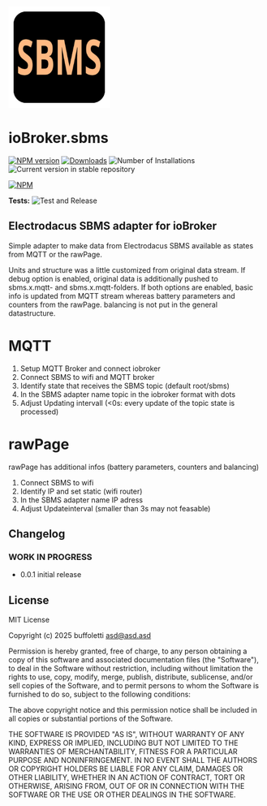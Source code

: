 ![Logo](admin/sbms.png)

# ioBroker.sbms

[![NPM version](https://img.shields.io/npm/v/iobroker.sbms.svg)](https://www.npmjs.com/package/iobroker.sbms)
[![Downloads](https://img.shields.io/npm/dm/iobroker.sbms.svg)](https://www.npmjs.com/package/iobroker.sbms)
![Number of Installations](https://iobroker.live/badges/sbms-installed.svg)
![Current version in stable repository](https://iobroker.live/badges/sbms-stable.svg)

[![NPM](https://nodei.co/npm/iobroker.sbms.png?downloads=true)](https://nodei.co/npm/iobroker.sbms/)

**Tests:** ![Test and Release](https://github.com/buffoletti/ioBroker.sbms/workflows/Test%20and%20Release/badge.svg)

## Electrodacus SBMS adapter for ioBroker

Simple adapter to make data from Electrodacus SBMS available as states from MQTT or the rawPage.

Units and structure was a little customized from original data stream. If debug option is enabled, original data is additionally pushed to sbms.x.mqtt- and sbms.x.mqtt-folders.
If both options are enabled, basic info is updated from MQTT stream whereas battery parameters and counters from the rawPage. balancing is not put in the general datastructure.

# MQTT

1. Setup MQTT Broker and connect iobroker
2. Connect SBMS to wifi and MQTT broker
3. Identify state that receives the SBMS topic (default root/sbms)
4. In the SBMS adapter name topic in the iobroker format with dots
5. Adjust Updating intervall (<0s: every update of the topic state is processed)

# rawPage

rawPage has additional infos (battery parameters, counters and balancing)

1. Connect SBMS to wifi
2. Identify IP and set static (wifi router)
3. In the SBMS adapter name IP adress
4. Adjust Updateinterval (smaller than 3s may not feasable)

## Changelog

<!--
	Placeholder for the next version (at the beginning of the line):
	### **WORK IN PROGRESS**
-->

### **WORK IN PROGRESS**

- 0.0.1 initial release

## License

MIT License

Copyright (c) 2025 buffoletti <asd@asd.asd>

Permission is hereby granted, free of charge, to any person obtaining a copy
of this software and associated documentation files (the "Software"), to deal
in the Software without restriction, including without limitation the rights
to use, copy, modify, merge, publish, distribute, sublicense, and/or sell
copies of the Software, and to permit persons to whom the Software is
furnished to do so, subject to the following conditions:

The above copyright notice and this permission notice shall be included in all
copies or substantial portions of the Software.

THE SOFTWARE IS PROVIDED "AS IS", WITHOUT WARRANTY OF ANY KIND, EXPRESS OR
IMPLIED, INCLUDING BUT NOT LIMITED TO THE WARRANTIES OF MERCHANTABILITY,
FITNESS FOR A PARTICULAR PURPOSE AND NONINFRINGEMENT. IN NO EVENT SHALL THE
AUTHORS OR COPYRIGHT HOLDERS BE LIABLE FOR ANY CLAIM, DAMAGES OR OTHER
LIABILITY, WHETHER IN AN ACTION OF CONTRACT, TORT OR OTHERWISE, ARISING FROM,
OUT OF OR IN CONNECTION WITH THE SOFTWARE OR THE USE OR OTHER DEALINGS IN THE
SOFTWARE.

